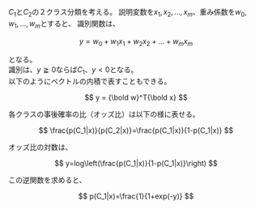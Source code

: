 
$C_1$と$C_2$の２クラス分類を考える。
説明変数を$x_1, x_2, \ldots,x_m$、重み係数を$w_0, w_1, \ldots, w_m$とすると、
識別関数は、

$$
y = w_0 + w_1x_1 + w_2x_2 + \ldots + w_mx_m
$$

となる。  
識別は、$y\geqq0$ならば$C_1$、$y<0$となる。  
以下のようにベクトルの内積で表すこともできる。

$$
y = {\bold w}^T{\bold x}
$$

各クラスの事後確率の比（オッズ比）は以下の様に表せる。

$$
\frac{p(C_1|x)}{p(C_2|x)}=\frac{p(C_1|x)}{1-p(C_1|x)}
$$

オッズ比の対数は、

$$
y=log\left(\frac{p(C_1|x)}{1-p(C_1|x)}\right)
$$

この逆関数を求めると、

$$
p(C_1|x)=\frac{1}{1+exp(-y)}
$$

